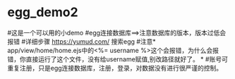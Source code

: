 # egg_demo2
#这是一个可以用的小demo
#egg连接数据库==>注意数据库的版本，版本过低会报错
#详细步骤 https://yumud.com/  搜索egg
#注意* app/view/home/home.ejs中的<%= username %>这个会报错，为什么会报错，你直接运行了这个文件，没有给username赋值,别改路径就好了。 *
#账号可重复注册，只是egg连接数据库，注册，登录，对数据没有进行很严谨的控制。

